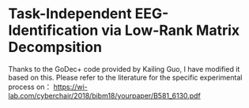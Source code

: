 # Task-Independent EEG-Identification via Low-Rank Matrix Decompsition
Thanks to the GoDec+ code provided by Kailing Guo, I have modified it based on this.
Please refer to the literature for the specific experimental process on：
https://wi-lab.com/cyberchair/2018/bibm18/yourpaper/B581_6130.pdf

